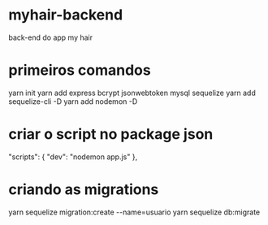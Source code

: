 # myhair-backend
back-end do app my hair


# primeiros comandos
yarn init
yarn add express bcrypt jsonwebtoken mysql sequelize 
yarn add sequelize-cli -D
yarn add nodemon -D

# criar o script no package json

"scripts": {
    "dev": "nodemon app.js"
  },

# criando as migrations
yarn sequelize migration:create --name=usuario
yarn sequelize db:migrate





